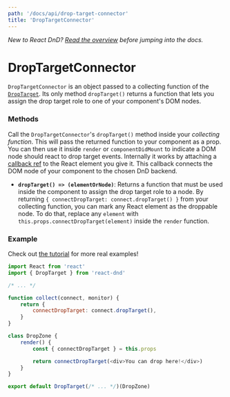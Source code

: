 ```yaml
---
path: '/docs/api/drop-target-connector'
title: 'DropTargetConnector'
---
```


_New to React DnD? [Read the overview](/docs/overview) before jumping into the docs._

# DropTargetConnector

`DropTargetConnector` is an object passed to a collecting function of the [`DropTarget`](/docs/api/drop-target). Its only method `dropTarget()` returns a function that lets you assign the drop target role to one of your component's DOM nodes.

### Methods

Call the `DropTargetConnector`'s `dropTarget()` method inside your _collecting function_. This will pass the returned function to your component as a prop. You can then use it inside `render` or `componentDidMount` to indicate a DOM node should react to drop target events. Internally it works by attaching a [callback ref](https://facebook.github.io/react/docs/more-about-refs.html#the-ref-callback-attribute) to the React element you give it. This callback connects the DOM node of your component to the chosen DnD backend.

- **`dropTarget() => (elementOrNode)`**: Returns a function that must be used inside the component to assign the drop target role to a node. By returning `{ connectDropTarget: connect.dropTarget() }` from your collecting function, you can mark any React element as the droppable node. To do that, replace any `element` with `this.props.connectDropTarget(element)` inside the `render` function.

### Example

Check out [the tutorial](/docs/tutorial) for more real examples!

```js
import React from 'react'
import { DropTarget } from 'react-dnd'

/* ... */

function collect(connect, monitor) {
	return {
		connectDropTarget: connect.dropTarget(),
	}
}

class DropZone {
	render() {
		const { connectDropTarget } = this.props

		return connectDropTarget(<div>You can drop here!</div>)
	}
}

export default DropTarget(/* ... */)(DropZone)
```
